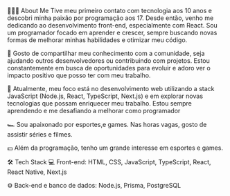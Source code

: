 👨🏻‍💻 About Me
Tive meu primeiro contato com tecnologia aos 10 anos e descobri minha paixão por programação aos 17. Desde então, venho me dedicando ao desenvolvimento front-end, especialmente com React. Sou um programador focado em aprender e crescer, sempre buscando novas formas de melhorar minhas habilidades e otimizar meu código.

💚 Gosto de compartilhar meu conhecimento com a comunidade, seja ajudando outros desenvolvedores ou contribuindo com projetos. Estou constantemente em busca de oportunidades para evoluir e adoro ver o impacto positivo que posso ter com meu trabalho.

🚀 Atualmente, meu foco está no desenvolvimento web utilizando a stack JavaScript (Node.js, React, TypeScript, Next.js) e em explorar novas tecnologias que possam enriquecer meu trabalho. Estou sempre aprendendo e me desafiando a melhorar como programador

🏎 Sou apaixonado por esportes,e games. Nas horas vagas, gosto de assistir séries e filmes.

💵 Além da programação, tenho um grande interesse em esportes e games.

🛠 Tech Stack
💻 Front-end:
HTML, CSS, JavaScript, TypeScript, React, React Native, Next.js

⚙️ Back-end e banco de dados:
Node.js, Prisma, PostgreSQL
